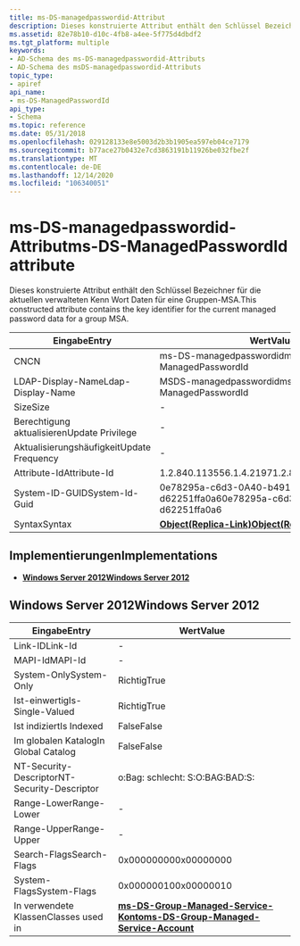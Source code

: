 ```yaml
---
title: ms-DS-managedpasswordid-Attribut
description: Dieses konstruierte Attribut enthält den Schlüssel Bezeichner für die aktuellen verwalteten Kenn Wort Daten für eine Gruppen-MSA.
ms.assetid: 82e78b10-d10c-4fb8-a4ee-5f775d4dbdf2
ms.tgt_platform: multiple
keywords:
- AD-Schema des ms-DS-managedpasswordid-Attributs
- AD-Schema des msDS-managedpasswordid-Attributs
topic_type:
- apiref
api_name:
- ms-DS-ManagedPasswordId
api_type:
- Schema
ms.topic: reference
ms.date: 05/31/2018
ms.openlocfilehash: 029128133e8e5003d2b3b1905ea597eb04ce7179
ms.sourcegitcommit: b77ace27b0432e7cd3863191b11926be032fbe2f
ms.translationtype: MT
ms.contentlocale: de-DE
ms.lasthandoff: 12/14/2020
ms.locfileid: "106340051"
---
```

# <a name="ms-ds-managedpasswordid-attribute"></a><span data-ttu-id="c5067-105">ms-DS-managedpasswordid-Attribut</span><span class="sxs-lookup"><span data-stu-id="c5067-105">ms-DS-ManagedPasswordId attribute</span></span>

<span data-ttu-id="c5067-106">Dieses konstruierte Attribut enthält den Schlüssel Bezeichner für die aktuellen verwalteten Kenn Wort Daten für eine Gruppen-MSA.</span><span class="sxs-lookup"><span data-stu-id="c5067-106">This constructed attribute contains the key identifier for the current managed password data for a group MSA.</span></span>



| <span data-ttu-id="c5067-107">Eingabe</span><span class="sxs-lookup"><span data-stu-id="c5067-107">Entry</span></span> | <span data-ttu-id="c5067-108">Wert</span><span class="sxs-lookup"><span data-stu-id="c5067-108">Value</span></span> |
|-------------------|-------------------------------------------------------|
| <span data-ttu-id="c5067-109">CN</span><span class="sxs-lookup"><span data-stu-id="c5067-109">CN</span></span>                | <span data-ttu-id="c5067-110">ms-DS-managedpasswordid</span><span class="sxs-lookup"><span data-stu-id="c5067-110">ms-DS-ManagedPasswordId</span></span>                               |
| <span data-ttu-id="c5067-111">LDAP-Display-Name</span><span class="sxs-lookup"><span data-stu-id="c5067-111">Ldap-Display-Name</span></span> | <span data-ttu-id="c5067-112">MSDS-managedpasswordid</span><span class="sxs-lookup"><span data-stu-id="c5067-112">msDS-ManagedPasswordId</span></span>                                |
| <span data-ttu-id="c5067-113">Size</span><span class="sxs-lookup"><span data-stu-id="c5067-113">Size</span></span>              | \-                                                    |
| <span data-ttu-id="c5067-114">Berechtigung aktualisieren</span><span class="sxs-lookup"><span data-stu-id="c5067-114">Update Privilege</span></span>  | \-                                                    |
| <span data-ttu-id="c5067-115">Aktualisierungshäufigkeit</span><span class="sxs-lookup"><span data-stu-id="c5067-115">Update Frequency</span></span>  | \-                                                    |
| <span data-ttu-id="c5067-116">Attribute-Id</span><span class="sxs-lookup"><span data-stu-id="c5067-116">Attribute-Id</span></span>      | <span data-ttu-id="c5067-117">1.2.840.113556.1.4.2197</span><span class="sxs-lookup"><span data-stu-id="c5067-117">1.2.840.113556.1.4.2197</span></span>                               |
| <span data-ttu-id="c5067-118">System-ID-GUID</span><span class="sxs-lookup"><span data-stu-id="c5067-118">System-Id-Guid</span></span>    | <span data-ttu-id="c5067-119">0e78295a-c6d3-0A40-b491-d62251ffa0a6</span><span class="sxs-lookup"><span data-stu-id="c5067-119">0e78295a-c6d3-0a40-b491-d62251ffa0a6</span></span>                  |
| <span data-ttu-id="c5067-120">Syntax</span><span class="sxs-lookup"><span data-stu-id="c5067-120">Syntax</span></span>            | [<span data-ttu-id="c5067-121">**Object(Replica-Link)**</span><span class="sxs-lookup"><span data-stu-id="c5067-121">**Object(Replica-Link)**</span></span>](s-object-replica-link.md) |



## <a name="implementations"></a><span data-ttu-id="c5067-122">Implementierungen</span><span class="sxs-lookup"><span data-stu-id="c5067-122">Implementations</span></span>

-   [<span data-ttu-id="c5067-123">**Windows Server 2012**</span><span class="sxs-lookup"><span data-stu-id="c5067-123">**Windows Server 2012**</span></span>](#windows-server-2012)

## <a name="windows-server-2012"></a><span data-ttu-id="c5067-124">Windows Server 2012</span><span class="sxs-lookup"><span data-stu-id="c5067-124">Windows Server 2012</span></span>



| <span data-ttu-id="c5067-125">Eingabe</span><span class="sxs-lookup"><span data-stu-id="c5067-125">Entry</span></span> | <span data-ttu-id="c5067-126">Wert</span><span class="sxs-lookup"><span data-stu-id="c5067-126">Value</span></span> |
|------------------------|---------------------------------------------------------------------------------------------|
| <span data-ttu-id="c5067-127">Link-ID</span><span class="sxs-lookup"><span data-stu-id="c5067-127">Link-Id</span></span>                | \-                                                                                          |
| <span data-ttu-id="c5067-128">MAPI-Id</span><span class="sxs-lookup"><span data-stu-id="c5067-128">MAPI-Id</span></span>                | \-                                                                                          |
| <span data-ttu-id="c5067-129">System-Only</span><span class="sxs-lookup"><span data-stu-id="c5067-129">System-Only</span></span>            | <span data-ttu-id="c5067-130">Richtig</span><span class="sxs-lookup"><span data-stu-id="c5067-130">True</span></span>                                                                                        |
| <span data-ttu-id="c5067-131">Ist-einwertig</span><span class="sxs-lookup"><span data-stu-id="c5067-131">Is-Single-Valued</span></span>       | <span data-ttu-id="c5067-132">Richtig</span><span class="sxs-lookup"><span data-stu-id="c5067-132">True</span></span>                                                                                        |
| <span data-ttu-id="c5067-133">Ist indiziert</span><span class="sxs-lookup"><span data-stu-id="c5067-133">Is Indexed</span></span>             | <span data-ttu-id="c5067-134">False</span><span class="sxs-lookup"><span data-stu-id="c5067-134">False</span></span>                                                                                       |
| <span data-ttu-id="c5067-135">Im globalen Katalog</span><span class="sxs-lookup"><span data-stu-id="c5067-135">In Global Catalog</span></span>      | <span data-ttu-id="c5067-136">False</span><span class="sxs-lookup"><span data-stu-id="c5067-136">False</span></span>                                                                                       |
| <span data-ttu-id="c5067-137">NT-Security-Descriptor</span><span class="sxs-lookup"><span data-stu-id="c5067-137">NT-Security-Descriptor</span></span> | <span data-ttu-id="c5067-138">o:Bag: schlecht: S:</span><span class="sxs-lookup"><span data-stu-id="c5067-138">O:BAG:BAD:S:</span></span>                                                                                |
| <span data-ttu-id="c5067-139">Range-Lower</span><span class="sxs-lookup"><span data-stu-id="c5067-139">Range-Lower</span></span>            | \-                                                                                          |
| <span data-ttu-id="c5067-140">Range-Upper</span><span class="sxs-lookup"><span data-stu-id="c5067-140">Range-Upper</span></span>            | \-                                                                                          |
| <span data-ttu-id="c5067-141">Search-Flags</span><span class="sxs-lookup"><span data-stu-id="c5067-141">Search-Flags</span></span>           | <span data-ttu-id="c5067-142">0x00000000</span><span class="sxs-lookup"><span data-stu-id="c5067-142">0x00000000</span></span>                                                                                  |
| <span data-ttu-id="c5067-143">System-Flags</span><span class="sxs-lookup"><span data-stu-id="c5067-143">System-Flags</span></span>           | <span data-ttu-id="c5067-144">0x00000010</span><span class="sxs-lookup"><span data-stu-id="c5067-144">0x00000010</span></span>                                                                                  |
| <span data-ttu-id="c5067-145">In verwendete Klassen</span><span class="sxs-lookup"><span data-stu-id="c5067-145">Classes used in</span></span>        | [<span data-ttu-id="c5067-146">**ms-DS-Group-Managed-Service-Konto**</span><span class="sxs-lookup"><span data-stu-id="c5067-146">**ms-DS-Group-Managed-Service-Account**</span></span>](c-msds-groupmanagedserviceaccount.md)<br/> |



 

 





